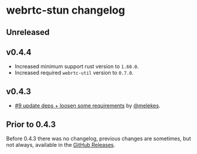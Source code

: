 # webrtc-stun changelog

## Unreleased

## v0.4.4

* Increased minimum support rust version to `1.60.0`.
* Increased required `webrtc-util` version to `0.7.0`.

## v0.4.3

* [#9 update deps + loosen some requirements](https://github.com/webrtc-rs/stun/pull/9) by [@melekes](https://github.com/melekes).

## Prior to 0.4.3

Before 0.4.3 there was no changelog, previous changes are sometimes, but not always, available in the [GitHub Releases](https://github.com/webrtc-rs/stun/releases).
